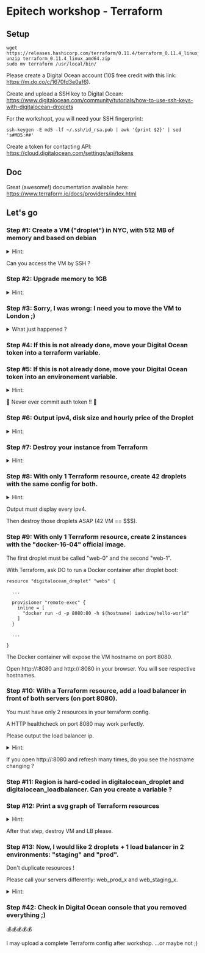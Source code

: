 # Epitech workshop - Terraform

## Setup

```
wget https://releases.hashicorp.com/terraform/0.11.4/terraform_0.11.4_linux_amd64.zip
unzip terraform_0.11.4_linux_amd64.zip
sudo mv terraform /usr/local/bin/
```

Please create a Digital Ocean account (10$ free credit with this link: https://m.do.co/c/1670fd3e0af6).

Create and upload a SSH key to Digital Ocean: https://www.digitalocean.com/community/tutorials/how-to-use-ssh-keys-with-digitalocean-droplets

For the workshopt, you will need your SSH fingerprint:

```
ssh-keygen -E md5 -lf ~/.ssh/id_rsa.pub | awk '{print $2}' | sed 's#MD5:##'
```

Create a token for contacting API: https://cloud.digitalocean.com/settings/api/tokens

## Doc

Great (awesome!) documentation available here: https://www.terraform.io/docs/providers/index.html

## Let's go

### Step #1: Create a VM ("droplet") in NYC, with 512 MB of memory and based on debian

<details>
  <summary>Hint:</summary>
  ```
  # first
  terraform init
  # then
  terraform plan
  terraform apply
  ```
</details>

Can you access the VM by SSH ?

### Step #2: Upgrade memory to 1GB

<details>
  <summary>Hint:</summary>
  ```
  terraform plan
  terraform apply
  ```
</details>

### Step #3: Sorry, I was wrong: I need you to move the VM to London ;)

<details>
  <summary>What just happened ?</summary>
  Droplet has been flagged for remove+create ("forces new resource").
</details>

### Step #4: If this is not already done, move your Digital Ocean token into a terraform variable.

### Step #5: If this is not already done, move your Digital Ocean token into an environement variable.

<details>
  <summary>Hint:</summary>
  RTFM: https://www.terraform.io/docs/configuration/environment-variables.html
</details>

🙏 Never ever commit auth token !! 🙏

### Step #6: Output ipv4, disk size and hourly price of the Droplet

<details>
  <summary>Hint:</summary>
  RTFM: https://www.terraform.io/docs/providers/do/r/droplet.html
  ```
  terraform output
  ```
</details>

### Step #7: Destroy your instance from Terraform

<details>
  <summary>Hint:</summary>
  RTFM
  ```
  terraform help
  ```
</details>

### Step #8: With only 1 Terraform resource, create 42 droplets with the same config for both.

<details>
  <summary>Hint:</summary>
  ![](https://media.giphy.com/media/NK/giphy.gif)
</details>

Output must display every ipv4.

Then destroy those droplets ASAP (42 VM == $$$).

### Step #9: With only 1 Terraform resource, create 2 instances with the "docker-16-04" official image.

The first droplet must be called "web-0" and the second "web-1".

With Terraform, ask DO to run a Docker container after droplet boot:

```
resource "digitalocean_droplet" "webs" {

  ...

  provisioner "remote-exec" {
    inline = [
      "docker run -d -p 8080:80 -h $(hostname) iadvize/hello-world"
    ]
  }

  ...

}
```

The Docker container will expose the VM hostname on port 8080.

Open http://<ip-web-0>:8080 and http://<ip-web-1>:8080 in your browser. You will see respective hostnames.

### Step #10: With a Terraform resource, add a load balancer in front of both servers (on port 8080).

You must have only 2 resources in your terraform config.

A HTTP healthcheck on port 8080 may work perfectly.

Please output the load balancer ip.

<details>
  <summary>Hint:</summary>
  digitalocean_loadbalancer
</details>

If you open http://<load-balancer-ip>:8080 and refresh many times, do you see the hostname changing ?

### Step #11: Region is hard-coded in digitalocean_droplet and digitalocean_loadbalancer. Can you create a variable ?

### Step #12: Print a svg graph of Terraform resources

<details>
  <summary>Hint:</summary>
  terraform graph --help
  https://www.terraform.io/docs/commands/graph.html
</details>

After that step, destroy VM and LB please.

### Step #13: Now, I would like 2 droplets + 1 load balancer in 2 environments: "staging" and "prod".

Don't duplicate resources !

Please call your servers differently: web_prod_x and web_staging_x.

<details>
  <summary>Hint:</summary>
  terraform workspace --help
  and
  ${terraform.workspace} variable
</details>

### Step #42: Check in Digital Ocean console that you removed everything ;)

💰💰💰💰💰

I may upload a complete Terraform config after workshop.
...or maybe not ;)
